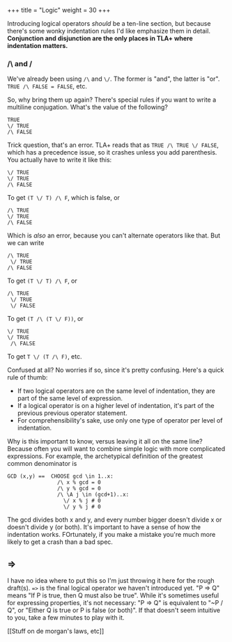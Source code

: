 +++
title = "Logic"
weight = 30
+++

Introducing logical operators _should_ be a ten-line section, but because there's some wonky indentation rules I'd like emphasize them in detail. **Conjunction and disjunction are the only places in TLA+ where indentation matters.**

### /\ and \/

We've already been using `/\` and `\/`. The former is "and", the latter is "or". `TRUE /\ FALSE = FALSE`, etc.

So, why bring them up again? There's special rules if you want to write a multiline conjugation. What's the value of the following?

```
TRUE
\/ TRUE
/\ FALSE
```

Trick question, that's an error. TLA+ reads that as `TRUE /\ TRUE \/ FALSE`, which has a precedence issue, so it crashes unless you add parenthesis. You actually have to write it like this:

```
\/ TRUE
\/ TRUE
/\ FALSE
```

To get `(T \/ T) /\ F`, which is false, or

```
/\ TRUE
\/ TRUE
/\ FALSE
```

Which is _also_ an error, because you can't alternate operators like that. But we can write

```
/\ TRUE
 \/ TRUE
/\ FALSE
```

To get `(T \/ T) /\ F`, or 

```
/\ TRUE
 \/ TRUE
 \/ FALSE
```

To get `(T /\ (T \/ F))`, or

```
\/ TRUE
\/ TRUE
 /\ FALSE
```

To get `T \/ (T /\ F)`, etc.

Confused at all? No worries if so, since it's pretty confusing. Here's a quick rule of thumb:

* If two logical operators are on the same level of indentation, they are part of the same level of expression.
* If a logical operator is on a higher level of indentation, it's part of the previous previous operator statement.
* For comprehensibility's sake, use only one type of operator per level of indentation.

Why is this important to know, versus leaving it all on the same line? Because often you will want to combine simple logic with more complicated expressions. For example, the archetypical definition of the greatest common denominator is

```
GCD (x,y) ==  CHOOSE gcd \in 1..x:
                /\ x % gcd = 0
                /\ y % gcd = 0
                /\ \A j \in (gcd+1)..x:
                  \/ x % j # 0
                  \/ y % j # 0
```

The gcd divides both x and y, and every number bigger doesn't divide x or doesn't divide y (or both). It's important to have a sense of how the indentation works. FOrtunately, if you make a mistake you're much more likely to get a crash than a bad spec.

## =>

I have no idea where to put this so I'm just throwing it here for the rough draft(s). `=>` is the final logical operator we haven't introduced yet. "P => Q" means "If P is true, then Q must also be true". While it's sometimes useful for expressing properties, it's not necessary: "P => Q" is equivalent to "~P \/ Q", or "Either Q is true or P is false (or both)". If that doesn't seem intuitive to you, take a few minutes to play with it.

[[Stuff on de morgan's laws, etc]]
